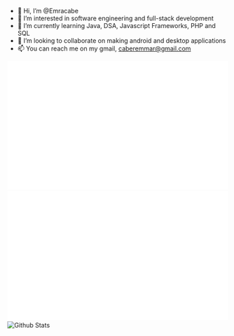 - 👋 Hi, I’m @Emracabe
- 👀 I’m interested in software engineering and full-stack development
- 🌱 I’m currently learning Java, DSA, Javascript Frameworks, PHP and SQL
- 💞️ I’m looking to collaborate on making android and desktop applications
- 📫 You can reach me on my gmail, caberemmar@gmail.com

![](https://raw.githubusercontent.com/Emracabe/github-stats/master/generated/languages.svg#gh-dark-mode-only)
![](https://raw.githubusercontent.com/Emracabe/github-stats/master/generated/languages.svg#gh-light-mode-only)
![Github Stats](https://github-readme-stats.vercel.app/api?username=Emracabe&theme=radical)
